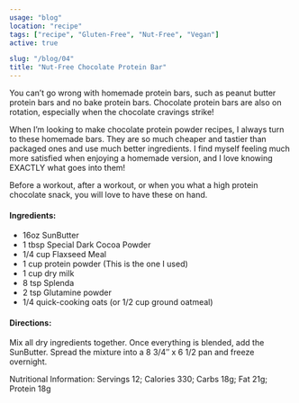 ```yaml
---
usage: "blog"
location: "recipe"
tags: ["recipe", "Gluten-Free", "Nut-Free", "Vegan"]
active: true

slug: "/blog/04"
title: "Nut-Free Chocolate Protein Bar"
---
```

<p>You can’t go wrong with homemade protein bars, such as peanut butter protein bars and no bake protein bars. Chocolate protein bars are also on rotation, especially when the chocolate cravings strike! 

When I’m looking to make chocolate protein powder recipes, I always turn to these homemade bars. They are so much cheaper and tastier than packaged ones and use much better ingredients. I find myself feeling much more satisfied when enjoying a homemade version, and I love knowing EXACTLY what goes into them! 

Before a workout, after a workout, or when you what a high protein chocolate snack, you will love to have these on hand. </p>

<!-- endexcerpt -->

<h4>Ingredients:</h4>
<ul>
<li>16oz SunButter</li>
<li>1 tbsp Special Dark Cocoa Powder</li>
<li>1/4 cup Flaxseed Meal</li>
<li>1 cup protein powder (This is the one I used)</li>
<li>1 cup dry milk</li>
<li>8 tsp Splenda</li>
<li>2 tsp Glutamine powder</li>
<li>1/4 quick-cooking oats (or 1/2 cup ground oatmeal)</li>
</ul>

<h4>Directions:</h4>
<p>Mix all dry ingredients together. Once everything is blended, add the SunButter. 
Spread the mixture into a 8 3/4″ x 6 1/2 pan and freeze overnight.</p>

<p>Nutritional Information: Servings 12; Calories 330; Carbs 18g; Fat 21g; Protein 18g</p>
